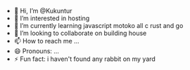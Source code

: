 - 👋 Hi, I’m @Kukuntur
- 👀 I’m interested in hosting
- 🌱 I’m currently learning javascript motoko all c rust and go
- 💞️ I’m looking to collaborate on building house
- 📫 How to reach me ...
- 😄 Pronouns: ...
- ⚡ Fun fact: i haven't found any rabbit on my yard

<!---
Kukuntur/Kukuntur is a ✨ special ✨ repository because its `README.md` (this file) appears on your GitHub profile.
You can click the Preview link to take a look at your changes.
--->

